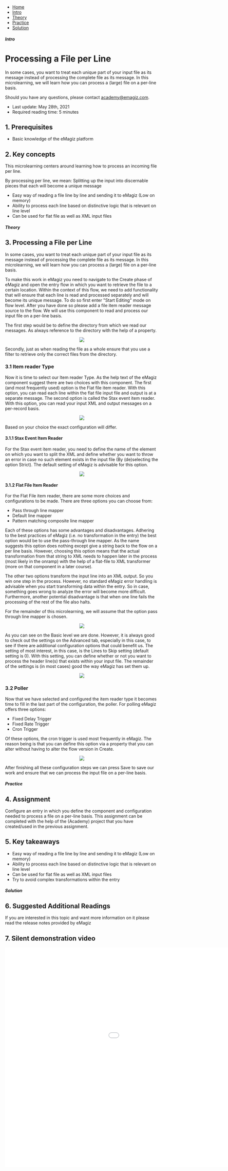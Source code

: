 <div class="ez-academy">
    <div class="ez-academy__body">
        <main class="micro-learning">
        <ul class="doc-nav">
            <li class="doc-nav__item"><a href="../../docs/microlearning/novice-file-based-connectivity-index" class="doc-nav__link">Home</a></li>
            <li class="doc-nav__item"><a href="#intro" class="doc-nav__link">Intro</a></li>
            <li class="doc-nav__item"><a href="#theory" class="doc-nav__link">Theory</a></li>
            <li class="doc-nav__item"><a href="#practice" class="doc-nav__link">Practice</a></li>
            <li class="doc-nav__item"><a href="#solution" class="doc-nav__link">Solution</a></li>
        </ul>

<div class="doc">

##### Intro

# Processing a File per Line
 
In some cases, you want to treat each unique part of your input file as its message instead of processing the complete file as its message. In this microlearning, we will learn how you can process a (large) file on a per-line basis.

Should you have any questions, please contact academy@emagiz.com.

- Last update: May 28th, 2021
- Required reading time: 5 minutes

## 1. Prerequisites
- Basic knowledge of the eMagiz platform

## 2. Key concepts
This microlearning centers around learning how to process an incoming file per line.

By processing per line, we mean: Splitting up the input into discernable pieces that each will become a unique message

- Easy way of reading a file line by line and sending it to eMagiz (Low on memory)
- Ability to process each line based on distinctive logic that is relevant on line level
- Can be used for flat file as well as XML input files

##### Theory
  
## 3. Processing a File per Line

In some cases, you want to treat each unique part of your input file as its message instead of processing the complete file as its message. In this microlearning, we will learn how you can process a (large) file on a per-line basis.

To make this work in eMagiz you need to navigate to the Create phase of eMagiz and open the entry flow in which you want to retrieve the file to a certain location. Within the context of this flow, we need to add functionality that will ensure that each line is read and processed separately and will become its unique message. To do so first enter "Start Editing" mode on flow level. After you have done so please add a file item reader message source to the flow. We will use this component to read and process our input file on a per-line basis. 

The first step would be to define the directory from which we read our messages. As always reference to the directory with the help of a property.

<p align="center"><img src="../../img/microlearning/novice-file-based-connectivity-processing-a-file-per-line--file-item-reader-directory.png"></p>

Secondly, just as when reading the file as a whole ensure that you use a filter to retrieve only the correct files from the directory.

### 3.1 Item reader Type

Now it is time to select our Item reader Type. As the help text of the eMagiz component suggest there are two choices with this component. The first (and most frequently used) option is the Flat file item reader. With this option, you can read each line within the flat file input file and output is at a separate message. The second option is called the Stax event item reader. With this option, you can read your input XML and output messages on a per-record basis.

<p align="center"><img src="../../img/microlearning/novice-file-based-connectivity-processing-a-file-per-line--item-reader-type-options.png"></p>

Based on your choice the exact configuration will differ. 

#### 3.1.1 Stax Event Item Reader

For the Stax event item reader, you need to define the name of the element on which you want to split the XML and define whether you want to throw an error in case no such element exists in the input file (By (de)selecting the option Strict). The default setting of eMagiz is advisable for this option.

<p align="center"><img src="../../img/microlearning/novice-file-based-connectivity-processing-a-file-per-line--stax-event-item-reader-config.png"></p>

#### 3.1.2 Flat File Item Reader

For the Flat File item reader, there are some more choices and configurations to be made. There are three options you can choose from:
- Pass through line mapper
- Default line mapper
- Pattern matching composite line mapper

Each of these options has some advantages and disadvantages. Adhering to the best practices of eMagiz (i.e. no transformation in the entry) the best option would be to use the pass-through line mapper. As the name suggests this option does nothing except give a string back to the flow on a per line basis. However, choosing this option means that the actual transformation from that string to XML needs to happen later in the process (most likely in the onramp) with the help of a flat-file to XML transformer (more on that component in a later course).

The other two options transform the input line into an XML output. So you win one step in the process. However, no standard eMagiz error handling is advisable when you start transforming data within the entry. So in case, something goes wrong to analyze the error will become more difficult. Furthermore, another potential disadvantage is that when one line fails the processing of the rest of the file also halts.

For the remainder of this microlearning, we will assume that the option pass through line mapper is chosen.

<p align="center"><img src="../../img/microlearning/novice-file-based-connectivity-processing-a-file-per-line--flat-file-item-reader-passthrough.png"></p>

As you can see on the Basic level we are done. However, it is always good to check out the settings on the Advanced tab, especially in this case, to see if there are additional configuration options that could benefit us. The setting of most interest, in this case, is the Lines to Skip setting (default setting is 0). With this setting, you can define whether or not you want to process the header line(s) that exists within your input file. The remainder of the settings is (in most cases) good the way eMagiz has set them up.

<p align="center"><img src="../../img/microlearning/novice-file-based-connectivity-processing-a-file-per-line--flat-file-item-reader-passthrough-advanced.png"></p>

### 3.2 Poller

Now that we have selected and configured the item reader type it becomes time to fill in the last part of the configuration, the poller. For polling eMagiz offers three options:

- Fixed Delay Trigger
- Fixed Rate Trigger
- Cron Trigger

Of these options, the cron trigger is used most frequently in eMagiz. The reason being is that you can define this option via a property that you can alter without having to alter the flow version in Create.

<p align="center"><img src="../../img/microlearning/novice-file-based-connectivity-processing-a-file-per-line--poller-config.png"></p>

After finishing all these configuration steps we can press Save to save our work and ensure that we can process the input file on a per-line basis.

##### Practice

## 4. Assignment

Configure an entry in which you define the component and configuration needed to process a file on a per-line basis.
This assignment can be completed with the help of the (Academy) project that you have created/used in the previous assignment.

## 5. Key takeaways

- Easy way of reading a file line by line and sending it to eMagiz (Low on memory)
- Ability to process each line based on distinctive logic that is relevant on line level
- Can be used for flat file as well as XML input files
- Try to avoid complex transformations within the entry

##### Solution

## 6. Suggested Additional Readings

If you are interested in this topic and want more information on it please read the release notes provided by eMagiz

## 7. Silent demonstration video

<iframe width="1280" height="720" src="../../vid/microlearning/novice-file-based-connectivity-processing-a-file-per-line.mp4" frameborder="0" allow="accelerometer; autoplay; clipboard-write; encrypted-media; gyroscope; picture-in-picture" allowfullscreen></iframe>

</div>
</main>
</div>
</div>